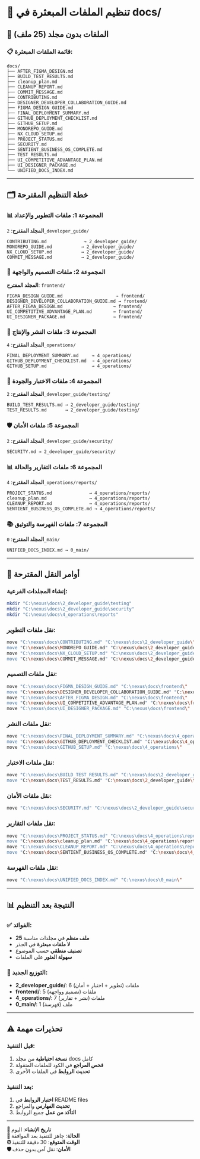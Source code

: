 # 📁 تنظيم الملفات المبعثرة في docs/

## 🎯 **الملفات بدون مجلد (25 ملف)**

### **📋 قائمة الملفات المبعثرة:**
```
docs/
├── AFTER_FIGMA_DESIGN.md
├── BUILD_TEST_RESULTS.md
├── cleanup_plan.md
├── CLEANUP_REPORT.md
├── COMMIT_MESSAGE.md
├── CONTRIBUTING.md
├── DESIGNER_DEVELOPER_COLLABORATION_GUIDE.md
├── FIGMA_DESIGN_GUIDE.md
├── FINAL_DEPLOYMENT_SUMMARY.md
├── GITHUB_DEPLOYMENT_CHECKLIST.md
├── GITHUB_SETUP.md
├── MONOREPO_GUIDE.md
├── NX_CLOUD_SETUP.md
├── PROJECT_STATUS.md
├── SECURITY.md
├── SENTIENT_BUSINESS_OS_COMPLETE.md
├── TEST_RESULTS.md
├── UI_COMPETITIVE_ADVANTAGE_PLAN.md
├── UI_DESIGNER_PACKAGE.md
└── UNIFIED_DOCS_INDEX.md
```

---

## 🗂️ **خطة التنظيم المقترحة**

### **📊 المجموعة 1: ملفات التطوير والإعداد**
**المجلد المقترح**: `2_developer_guide/`
```
CONTRIBUTING.md              → 2_developer_guide/
MONOREPO_GUIDE.md           → 2_developer_guide/
NX_CLOUD_SETUP.md           → 2_developer_guide/
COMMIT_MESSAGE.md           → 2_developer_guide/
```

### **🎨 المجموعة 2: ملفات التصميم والواجهة**
**المجلد المقترح**: `frontend/`
```
FIGMA_DESIGN_GUIDE.md                    → frontend/
DESIGNER_DEVELOPER_COLLABORATION_GUIDE.md → frontend/
AFTER_FIGMA_DESIGN.md                   → frontend/
UI_COMPETITIVE_ADVANTAGE_PLAN.md        → frontend/
UI_DESIGNER_PACKAGE.md                  → frontend/
```

### **🚀 المجموعة 3: ملفات النشر والإنتاج**
**المجلد المقترح**: `4_operations/`
```
FINAL_DEPLOYMENT_SUMMARY.md     → 4_operations/
GITHUB_DEPLOYMENT_CHECKLIST.md  → 4_operations/
GITHUB_SETUP.md                 → 4_operations/
```

### **🧪 المجموعة 4: ملفات الاختبار والجودة**
**المجلد المقترح**: `2_developer_guide/testing/`
```
BUILD_TEST_RESULTS.md → 2_developer_guide/testing/
TEST_RESULTS.md       → 2_developer_guide/testing/
```

### **🛡️ المجموعة 5: ملفات الأمان**
**المجلد المقترح**: `2_developer_guide/security/`
```
SECURITY.md → 2_developer_guide/security/
```

### **📊 المجموعة 6: ملفات التقارير والحالة**
**المجلد المقترح**: `4_operations/reports/`
```
PROJECT_STATUS.md              → 4_operations/reports/
cleanup_plan.md                → 4_operations/reports/
CLEANUP_REPORT.md              → 4_operations/reports/
SENTIENT_BUSINESS_OS_COMPLETE.md → 4_operations/reports/
```

### **📚 المجموعة 7: ملفات الفهرسة والتوثيق**
**المجلد المقترح**: `0_main/`
```
UNIFIED_DOCS_INDEX.md → 0_main/
```

---

## 🔄 **أوامر النقل المقترحة**

### **إنشاء المجلدات الفرعية:**
```bash
mkdir "C:\nexus\docs\2_developer_guide\testing"
mkdir "C:\nexus\docs\2_developer_guide\security"
mkdir "C:\nexus\docs\4_operations\reports"
```

### **نقل ملفات التطوير:**
```bash
move "C:\nexus\docs\CONTRIBUTING.md" "C:\nexus\docs\2_developer_guide\"
move "C:\nexus\docs\MONOREPO_GUIDE.md" "C:\nexus\docs\2_developer_guide\"
move "C:\nexus\docs\NX_CLOUD_SETUP.md" "C:\nexus\docs\2_developer_guide\"
move "C:\nexus\docs\COMMIT_MESSAGE.md" "C:\nexus\docs\2_developer_guide\"
```

### **نقل ملفات التصميم:**
```bash
move "C:\nexus\docs\FIGMA_DESIGN_GUIDE.md" "C:\nexus\docs\frontend\"
move "C:\nexus\docs\DESIGNER_DEVELOPER_COLLABORATION_GUIDE.md" "C:\nexus\docs\frontend\"
move "C:\nexus\docs\AFTER_FIGMA_DESIGN.md" "C:\nexus\docs\frontend\"
move "C:\nexus\docs\UI_COMPETITIVE_ADVANTAGE_PLAN.md" "C:\nexus\docs\frontend\"
move "C:\nexus\docs\UI_DESIGNER_PACKAGE.md" "C:\nexus\docs\frontend\"
```

### **نقل ملفات النشر:**
```bash
move "C:\nexus\docs\FINAL_DEPLOYMENT_SUMMARY.md" "C:\nexus\docs\4_operations\"
move "C:\nexus\docs\GITHUB_DEPLOYMENT_CHECKLIST.md" "C:\nexus\docs\4_operations\"
move "C:\nexus\docs\GITHUB_SETUP.md" "C:\nexus\docs\4_operations\"
```

### **نقل ملفات الاختبار:**
```bash
move "C:\nexus\docs\BUILD_TEST_RESULTS.md" "C:\nexus\docs\2_developer_guide\testing\"
move "C:\nexus\docs\TEST_RESULTS.md" "C:\nexus\docs\2_developer_guide\testing\"
```

### **نقل ملفات الأمان:**
```bash
move "C:\nexus\docs\SECURITY.md" "C:\nexus\docs\2_developer_guide\security\"
```

### **نقل ملفات التقارير:**
```bash
move "C:\nexus\docs\PROJECT_STATUS.md" "C:\nexus\docs\4_operations\reports\"
move "C:\nexus\docs\cleanup_plan.md" "C:\nexus\docs\4_operations\reports\"
move "C:\nexus\docs\CLEANUP_REPORT.md" "C:\nexus\docs\4_operations\reports\"
move "C:\nexus\docs\SENTIENT_BUSINESS_OS_COMPLETE.md" "C:\nexus\docs\4_operations\reports\"
```

### **نقل ملفات الفهرسة:**
```bash
move "C:\nexus\docs\UNIFIED_DOCS_INDEX.md" "C:\nexus\docs\0_main\"
```

---

## 📊 **النتيجة بعد التنظيم**

### **✅ الفوائد:**
- **25 ملف منظم** في مجلدات مناسبة
- **لا ملفات مبعثرة** في الجذر
- **تصنيف منطقي** حسب الموضوع
- **سهولة العثور** على الملفات

### **📁 التوزيع الجديد:**
- **2_developer_guide/**: 6 ملفات (تطوير + اختبار + أمان)
- **frontend/**: 5 ملفات (تصميم وواجهة)
- **4_operations/**: 7 ملفات (نشر + تقارير)
- **0_main/**: 1 ملف (فهرسة)

---

## ⚠️ **تحذيرات مهمة**

### **قبل التنفيذ:**
1. **نسخة احتياطية** من مجلد docs كامل
2. **فحص المراجع** في الكود للملفات المنقولة
3. **تحديث الروابط** في الملفات الأخرى

### **بعد التنفيذ:**
1. **اختبار الروابط** في README files
2. **تحديث الفهارس** والمراجع
3. **التأكد من عمل** جميع الروابط

---

**📅 تاريخ الإنشاء**: اليوم  
**🎯 الحالة**: جاهز للتنفيذ بعد الموافقة  
**⏰ الوقت المتوقع**: 30 دقيقة للتنفيذ  
**🛡️ الأمان**: نقل آمن بدون حذف